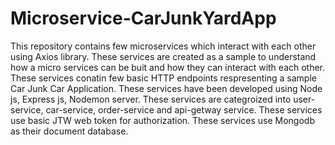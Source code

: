 # Microservice-CarJunkYardApp

This repository contains few microservices which interact with each other using Axios library.
These services are created as a sample to understand how a micro services can be buit and how they can interact with each other.
These services conatin few basic HTTP endpoints respresenting a sample Car Junk Car Application.
These services have been developed using Node js, Express js, Nodemon server.
These services are categroized into user-service, car-service, order-service and api-getway service.
These services use basic JTW web token for authorization.
These services use Mongodb as their document  database.
